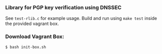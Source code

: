 ### Library for PGP key verification using DNSSEC

See `test-rlib.c` for example usage. Build and run using `make test` inside the provided vagrant box.

### Download Vagrant Box:

```
$ bash init-box.sh
```
